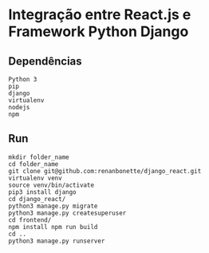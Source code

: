 # Integração entre React.js e Framework Python Django


## Dependências

```
Python 3
pip
django
virtualenv
nodejs
npm
```
## Run

```
mkdir folder_name
cd folder_name
git clone git@github.com:renanbonette/django_react.git
virtualenv venv
source venv/bin/activate
pip3 install django
cd django_react/
python3 manage.py migrate
python3 manage.py createsuperuser
cd frontend/
npm install npm run build
cd ..
python3 manage.py runserver
```